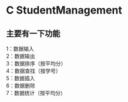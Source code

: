 # C StudentManagement

主要有一下功能</br>
----
1：数据输入</br>
2：数据输出</br>
3：数据排序（按平均分）</br>
4：数据查找（按学号）</br>
5：数据插入</br>
6：数据删除</br>
7：数据统计（按平均分）</br>

